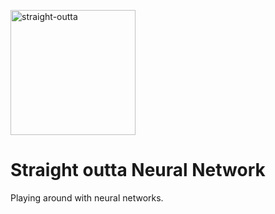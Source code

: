 <a><img src="https://fontmeme.com/permalink/200101/4a75c2c34749d989f283af2c6d0e23c4.png" alt="straight-outta" border="0" width = '200px'></a>
# Straight outta Neural Network

Playing around with neural networks.
